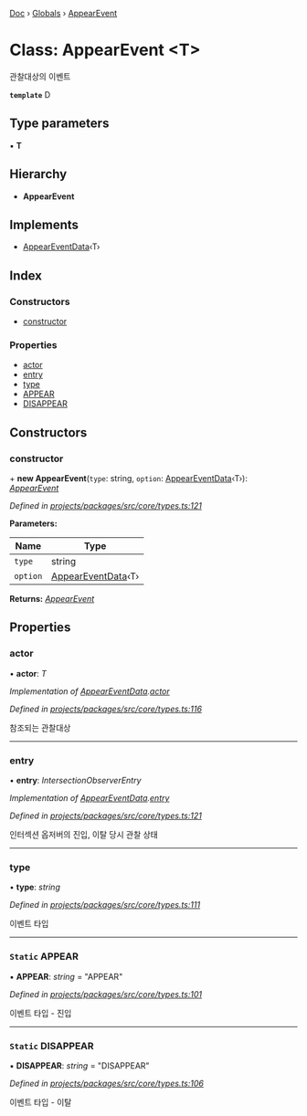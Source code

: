 [Doc](../README.md) › [Globals](../globals.md) › [AppearEvent](appearevent.md)

# Class: AppearEvent <**T**>

관찰대상의 이벤트

**`template`** D

## Type parameters

▪ **T**

## Hierarchy

* **AppearEvent**

## Implements

* [AppearEventData](../interfaces/appeareventdata.md)‹T›

## Index

### Constructors

* [constructor](appearevent.md#constructor)

### Properties

* [actor](appearevent.md#actor)
* [entry](appearevent.md#entry)
* [type](appearevent.md#type)
* [APPEAR](appearevent.md#static-appear)
* [DISAPPEAR](appearevent.md#static-disappear)

## Constructors

###  constructor

\+ **new AppearEvent**(`type`: string, `option`: [AppearEventData](../interfaces/appeareventdata.md)‹T›): *[AppearEvent](appearevent.md)*

*Defined in [projects/packages/src/core/types.ts:121](https://github.com/molgga/jood-appearer/blob/4c4cb79/projects/packages/src/core/types.ts#L121)*

**Parameters:**

Name | Type |
------ | ------ |
`type` | string |
`option` | [AppearEventData](../interfaces/appeareventdata.md)‹T› |

**Returns:** *[AppearEvent](appearevent.md)*

## Properties

###  actor

• **actor**: *T*

*Implementation of [AppearEventData](../interfaces/appeareventdata.md).[actor](../interfaces/appeareventdata.md#actor)*

*Defined in [projects/packages/src/core/types.ts:116](https://github.com/molgga/jood-appearer/blob/4c4cb79/projects/packages/src/core/types.ts#L116)*

참조되는 관찰대상

___

###  entry

• **entry**: *IntersectionObserverEntry*

*Implementation of [AppearEventData](../interfaces/appeareventdata.md).[entry](../interfaces/appeareventdata.md#entry)*

*Defined in [projects/packages/src/core/types.ts:121](https://github.com/molgga/jood-appearer/blob/4c4cb79/projects/packages/src/core/types.ts#L121)*

인터섹션 옵저버의 진입, 이탈 당시 관찰 상태

___

###  type

• **type**: *string*

*Defined in [projects/packages/src/core/types.ts:111](https://github.com/molgga/jood-appearer/blob/4c4cb79/projects/packages/src/core/types.ts#L111)*

이벤트 타입

___

### `Static` APPEAR

▪ **APPEAR**: *string* = "APPEAR"

*Defined in [projects/packages/src/core/types.ts:101](https://github.com/molgga/jood-appearer/blob/4c4cb79/projects/packages/src/core/types.ts#L101)*

이벤트 타입 - 진입

___

### `Static` DISAPPEAR

▪ **DISAPPEAR**: *string* = "DISAPPEAR"

*Defined in [projects/packages/src/core/types.ts:106](https://github.com/molgga/jood-appearer/blob/4c4cb79/projects/packages/src/core/types.ts#L106)*

이벤트 타입 - 이탈
